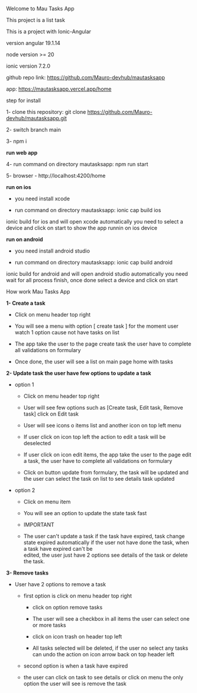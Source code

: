 Welcome to Mau Tasks App

This project is a list task

This is a project with Ionic-Angular

version angular 19.1.14

node version >= 20

ionic version 7.2.0

github repo link: https://github.com/Mauro-devhub/mautasksapp

app: https://mautasksapp.vercel.app/home

step for install

1- clone this repository: git clone https://github.com/Mauro-devhub/mautasksapp.git

2- switch branch main

3- npm i

**run web app**

4- run command on directory mautasksapp: npm run start

5- browser - http://localhost:4200/home

**run on ios**

- you need install xcode

- run command on directory mautasksapp: ionic cap build ios

ionic build for ios and will open xcode automatically you need to select a device and click on start to show the app runnin on ios device

**run on android**

- you need install android studio

- run command on directory mautasksapp: ionic cap build android

ionic build for android and will open android studio automatically you need wait for all process finish, once done select a device and click on start

How work Mau Tasks App

**1- Create a task**

- Click on menu header top right

- You will see a menu with option [ create task ] for the moment user watch 1 option cause not have tasks on list

- The app take the user to the page create task the user have to complete all validations on formulary

- Once done, the user will see a list on main page home with tasks

**2- Update task the user have few options to update a task**

- option 1

  - Click on menu header top right

  - User will see few options such as [Create task, Edit task, Remove task] click on Edit task

  - User will see icons o items list and another icon on top left menu
  
  - If user click on icon top left the action to edit a task will be deselected

  - If user click on icon edit items, the app take the user to the page edit a task, the user have to complete all validations on formulary

  - Click on button update from formulary, the task will be updated and the user can select the task on list to see details task updated

- option 2

  - Click on menu item

  - You will see an option to update the state task fast

  - IMPORTANT

  - The user can't update a task if the task have expired, task change state expired automatically if the user not have done the task, when a task have expired can't be     
    edited, the user just have 2 options see details of the task or delete the task.
    
**3- Remove tasks**

- User have 2 options to remove a task
 
  - first option is click on menu header top right
 
    - click on option remove tasks
 
    - The user will see a checkbox in all items the user can select one or more tasks
 
    - click on icon trash on header top left
   
    - All tasks selected will be deleted, if the user no select any tasks can undo the action on icon arrow back on top header left

  - second option is when a task have expired
 
  - the user can click on task to see details or click on menu the only option the user will see is remove the task
